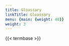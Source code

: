 ```yaml
---
title: Gloassary
linkTitle: Gloassary
menu: {main: {weight: 40}}
weight: 3
---
```


{{< termbase >}}